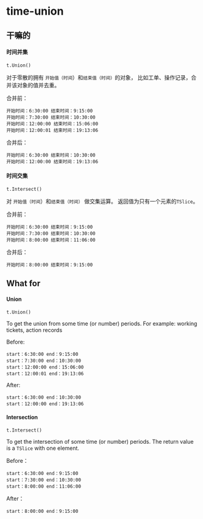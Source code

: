 # time-union

## 干嘛的
#### 时间并集
```
t.Union()
```
对于零散的拥有 `开始值（时间`）和`结束值（时间）`的对象，
比如工单、操作记录，合并该对象的值并去重。

合并前：
```
开始时间：6:30:00 结束时间：9:15:00
开始时间：7:30:00 结束时间：10:30:00
开始时间：12:00:00 结束时间：15:06:00
开始时间：12:00:01 结束时间：19:13:06
```

合并后：
```
开始时间：6:30:00 结束时间：10:30:00
开始时间：12:00:00 结束时间：19:13:06
```

#### 时间交集
```
t.Intersect()
```
对 `开始值（时间`）和`结束值（时间）` 做交集运算。
返回值为只有一个元素的`TSlice`。

合并前：
```
开始时间：6:30:00 结束时间：9:15:00
开始时间：7:30:00 结束时间：10:30:00
开始时间：8:00:00 结束时间：11:06:00
```

合并后：
```
开始时间：8:00:00 结束时间：9:15:00
```


## What for

#### Union
```
t.Union()
```
To get the union from some time (or number) periods.
For example: working tickets, action records

Before:
```
start：6:30:00 end：9:15:00
start：7:30:00 end：10:30:00
start：12:00:00 end：15:06:00
start：12:00:01 end：19:13:06
```

After:
```
start：6:30:00 end：10:30:00
start：12:00:00 end：19:13:06
```

#### Intersection
```
t.Intersect()
```
To get the intersection of some time (or number) periods.
The return value is a `TSlice` with one element.

Before：
```
start：6:30:00 end：9:15:00
start：7:30:00 end：10:30:00
start：8:00:00 end：11:06:00
```

After：
```
start：8:00:00 end：9:15:00
```